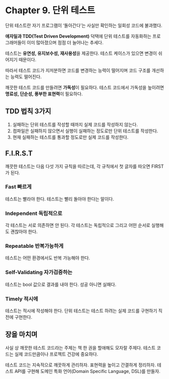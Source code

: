 # Chapter 9. 단위 테스트
단위 테스트란 자기 프로그램이 ‘돌아간다’는 사실만 확인하는 일회성 코드에 불과했다.

**애자일과 TDD(Test Driven Development)** 덕택에 단위 테스트를 자동화하는 프로그래머들이 이미 많아졌으며 점점 더 늘어나는 추세다.

테스트는 **유연성, 유지보수성, 재사용성**을 제공한다. 테스트 케이스가 있으면 변경이 쉬어지기 때문이다.

따라서 테스트 코드가 지저분하면 코드를 변경하는 능력이 떨어지며 코드 구조를 개선하는 능력도 떨어진다.

깨끗한 테스트 코드를 만들려면 **가독성**이 필요하다. 테스트 코드에서 가독성을 높이려면 **명료성, 단순성, 풍부한 표현력**이 필요하다.



## TDD 법칙 3가지
1. 실패하는 단위 테스트를 작성할 때까지 실제 코드를 작성하지 않는다.
2. 컴파일은 실패하지 않으면서 실행이 실패하는 정도로만 단위 테스트를 작성한다.
3. 현재 실패하는 테스트를 통과할 정도로만 실제 코드를 작성한다.



## F.I.R.S.T
깨끗한 테스트는 다음 다섯 가지 규칙을 따르는데, 각 규칙에서 첫 글자를 따오면 FIRST가 된다.

### Fast 빠르게
테스트는 빨라야 한다. 테스트는 빨리 돌아야 한다는 말이다.

### Independent 독립적으로
각 테스트는 서로 의존하면 안 된다. 각 테스트는 독립적으로 그리고 어떤 순서로 실행해도 괜찮아야 한다.

### Repeatable 반복가능하게
테스트는 어떤 환경에서도 반복 가능해야 한다.

### Self-Validating 자가검증하는
테스트는 bool 값으로 결과를 내야 한다. 성공 아니면 실패다.

### Timely 적시에
테스트는 적시에 작성해야 한다. 단위 테스트는 테스트 하려는 실제 코드를 구현하기 직전에 구현한다.



## 장을 마치며
사실 상 깨끗한 테스트 코드라는 주제는 책 한 권을 할애해도 모자랄 주제다. 테스트 코드는 실제 코드만큼이나 프로젝트 건강에 중요하다.

테스트 코드는 지속적으로 깨끗하게 관리하자. 표현력을 높이고 간결하게 정리하자. 테스트 API를 구현해 도메인 특화 언어(Domain Specific Language, DSL)를 만들자.
